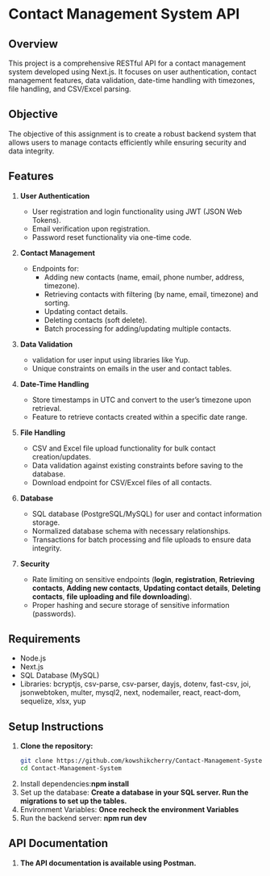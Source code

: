 # Contact Management System API

## Overview

This project is a comprehensive RESTful API for a contact management system developed using Next.js. It focuses on user authentication, contact management features, data validation, date-time handling with timezones, file handling, and CSV/Excel parsing.

## Objective

The objective of this assignment is to create a robust backend system that allows users to manage contacts efficiently while ensuring security and data integrity.

## Features

1. **User Authentication**

   - User registration and login functionality using JWT (JSON Web Tokens).
   - Email verification upon registration.
   - Password reset functionality via one-time code.

2. **Contact Management**

   - Endpoints for:
     - Adding new contacts (name, email, phone number, address, timezone).
     - Retrieving contacts with filtering (by name, email, timezone) and sorting.
     - Updating contact details.
     - Deleting contacts (soft delete).
     - Batch processing for adding/updating multiple contacts.

3. **Data Validation**

   - validation for user input using libraries like Yup.
   - Unique constraints on emails in the user and contact tables.

4. **Date-Time Handling**

   - Store timestamps in UTC and convert to the user’s timezone upon retrieval.
   - Feature to retrieve contacts created within a specific date range.

5. **File Handling**

   - CSV and Excel file upload functionality for bulk contact creation/updates.
   - Data validation against existing constraints before saving to the database.
   - Download endpoint for CSV/Excel files of all contacts.

6. **Database**

   - SQL database (PostgreSQL/MySQL) for user and contact information storage.
   - Normalized database schema with necessary relationships.
   - Transactions for batch processing and file uploads to ensure data integrity.

7. **Security**
   - Rate limiting on sensitive endpoints (**login**, **registration**, **Retrieving contacts**, **Adding new contacts**, **Updating contact details**, **Deleting contacts**, **file uploading and file downloading**).
   - Proper hashing and secure storage of sensitive information (passwords).

## Requirements

- Node.js
- Next.js
- SQL Database (MySQL)
- Libraries: bcryptjs, csv-parse, csv-parser, dayjs, dotenv, fast-csv, joi, jsonwebtoken, multer, mysql2, next, nodemailer, react, react-dom, sequelize, xlsx, yup

## Setup Instructions

1. **Clone the repository:**
   ```bash
   git clone https://github.com/kowshikcherry/Contact-Management-System
   cd Contact-Management-System
   ```
2. Install dependencies:**npm install**
3. Set up the database:
   **Create a database in your SQL server.
   Run the migrations to set up the tables.**
4. Environment Variables:
   **Once recheck the environment Variables**
5. Run the backend server:
   **npm run dev**

## API Documentation

1. **The API documentation is available using Postman.**
